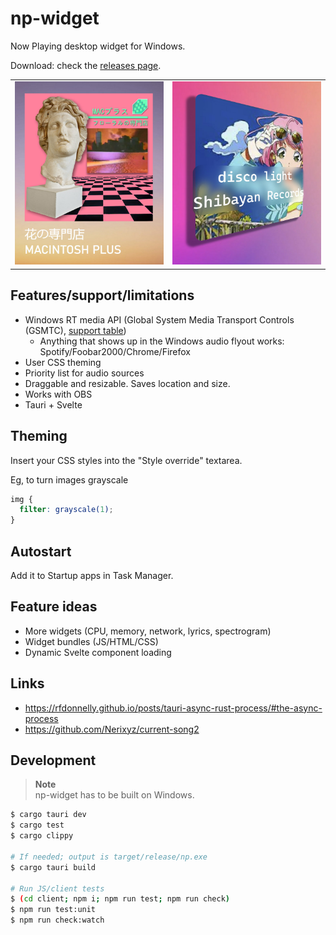 # np-widget

Now Playing desktop widget for Windows.

Download: check the [releases page](https://github.com/gyng/np-widget/releases).

|                                                       |                                                       |
| ----------------------------------------------------- | ----------------------------------------------------- |
| ![np/docs/screenshot-a.jpg](np/docs/screenshot-a.jpg) | ![np/docs/screenshot-a.jpg](np/docs/screenshot-b.jpg) |

## Features/support/limitations

- Windows RT media API (Global System Media Transport Controls (GSMTC), [support table](https://github.com/ModernFlyouts-Community/ModernFlyouts/blob/main/docs/GSMTC-Support-And-Popular-Apps.md))
  - Anything that shows up in the Windows audio flyout works: Spotify/Foobar2000/Chrome/Firefox
- User CSS theming
- Priority list for audio sources
- Draggable and resizable. Saves location and size.
- Works with OBS
- Tauri + Svelte

## Theming

Insert your CSS styles into the "Style override" textarea.

Eg, to turn images grayscale

```css
img {
  filter: grayscale(1);
}
```

## Autostart

Add it to Startup apps in Task Manager.

## Feature ideas

- More widgets (CPU, memory, network, lyrics, spectrogram)
- Widget bundles (JS/HTML/CSS)
- Dynamic Svelte component loading

## Links

- https://rfdonnelly.github.io/posts/tauri-async-rust-process/#the-async-process
- https://github.com/Nerixyz/current-song2

## Development

> **Note**  
> np-widget has to be built on Windows.

```sh
$ cargo tauri dev
$ cargo test
$ cargo clippy

# If needed; output is target/release/np.exe
$ cargo tauri build

# Run JS/client tests
$ (cd client; npm i; npm run test; npm run check)
$ npm run test:unit
$ npm run check:watch
```
